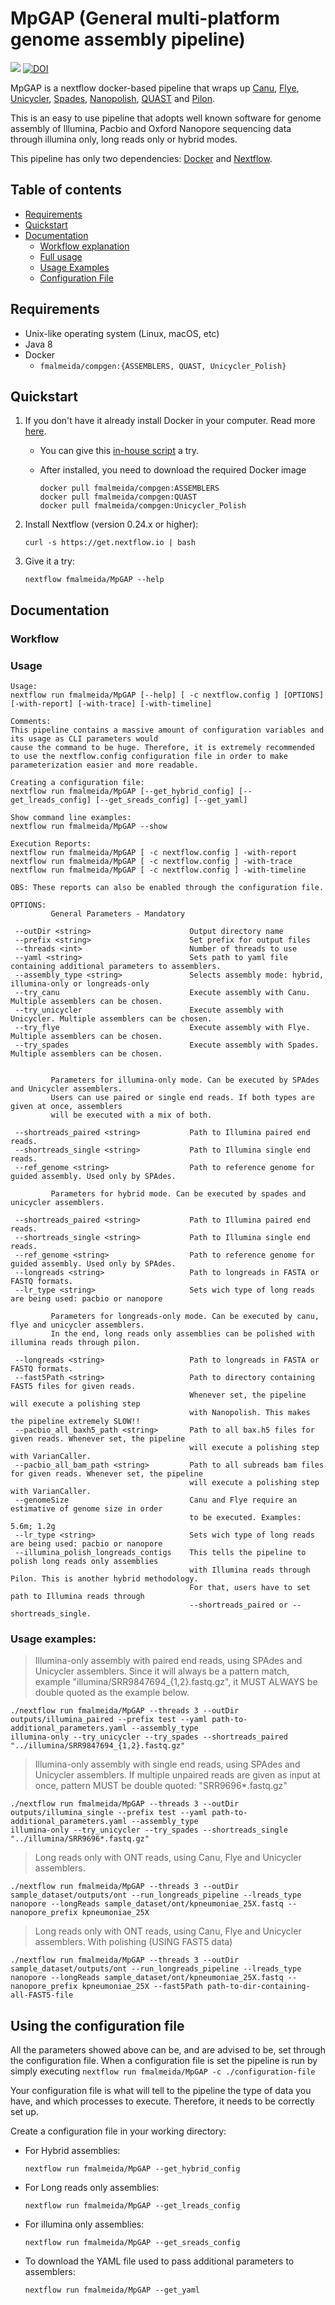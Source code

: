 # MpGAP (General multi-platform genome assembly pipeline)

![](https://travis-ci.com/fmalmeida/MpGAP.svg?branch=master) [![DOI](https://zenodo.org/badge/200904121.svg)](https://zenodo.org/badge/latestdoi/200904121)


MpGAP is a nextflow docker-based pipeline that wraps up [Canu](https://github.com/marbl/canu), [Flye](https://github.com/fenderglass/Flye), [Unicycler](https://github.com/rrwick/Unicycler), [Spades](https://github.com/ablab/spades), [Nanopolish](https://github.com/jts/nanopolish), [QUAST](https://github.com/ablab/quast) and [Pilon](https://github.com/broadinstitute/pilon).

This is an easy to use pipeline that adopts well known software for genome assembly of Illumina, Pacbio and Oxford Nanopore sequencing data through illumina only, long reads only or hybrid modes.

This pipeline has only two dependencies: [Docker](https://www.docker.com) and [Nextflow](https://github.com/nextflow-io/nextflow).

## Table of contents

* [Requirements](https://github.com/fmalmeida/MpGAP#requirements)
* [Quickstart](https://github.com/fmalmeida/MpGAP#quickstart)
* [Documentation](https://github.com/fmalmeida/MpGAP#documentation)
  * [Workflow explanation](https://github.com/fmalmeida/MpGAP#workflow)
  * [Full usage](https://github.com/fmalmeida/MpGAP#usage)
  * [Usage Examples](https://github.com/fmalmeida/MpGAP#usage-examples)
  * [Configuration File](https://github.com/fmalmeida/MpGAP#using-the-configuration-file)

## Requirements

* Unix-like operating system (Linux, macOS, etc)
* Java 8
* Docker
  * `fmalmeida/compgen:{ASSEMBLERS, QUAST, Unicycler_Polish}`

## Quickstart

1. If you don't have it already install Docker in your computer. Read more [here](https://docs.docker.com/).
    * You can give this [in-house script](https://github.com/fmalmeida/bioinfo/blob/master/dockerfiles/docker_install.sh) a try.
    * After installed, you need to download the required Docker image

          docker pull fmalmeida/compgen:ASSEMBLERS
          docker pull fmalmeida/compgen:QUAST
          docker pull fmalmeida/compgen:Unicycler_Polish

2. Install Nextflow (version 0.24.x or higher):

       curl -s https://get.nextflow.io | bash

3. Give it a try:

       nextflow fmalmeida/MpGAP --help

## Documentation

### Workflow

### Usage

    Usage:
    nextflow run fmalmeida/MpGAP [--help] [ -c nextflow.config ] [OPTIONS] [-with-report] [-with-trace] [-with-timeline]

    Comments:
    This pipeline contains a massive amount of configuration variables and its usage as CLI parameters would
    cause the command to be huge. Therefore, it is extremely recommended to use the nextflow.config configuration file in order to make
    parameterization easier and more readable.

    Creating a configuration file:
    nextflow run fmalmeida/MpGAP [--get_hybrid_config] [--get_lreads_config] [--get_sreads_config] [--get_yaml]

    Show command line examples:
    nextflow run fmalmeida/MpGAP --show

    Execution Reports:
    nextflow run fmalmeida/MpGAP [ -c nextflow.config ] -with-report
    nextflow run fmalmeida/MpGAP [ -c nextflow.config ] -with-trace
    nextflow run fmalmeida/MpGAP [ -c nextflow.config ] -with-timeline

    OBS: These reports can also be enabled through the configuration file.

    OPTIONS:
             General Parameters - Mandatory

     --outDir <string>                      Output directory name
     --prefix <string>                      Set prefix for output files
     --threads <int>                        Number of threads to use
     --yaml <string>                        Sets path to yaml file containing additional parameters to assemblers.
     --assembly_type <string>               Selects assembly mode: hybrid, illumina-only or longreads-only
     --try_canu                             Execute assembly with Canu. Multiple assemblers can be chosen.
     --try_unicycler                        Execute assembly with Unicycler. Multiple assemblers can be chosen.
     --try_flye                             Execute assembly with Flye. Multiple assemblers can be chosen.
     --try_spades                           Execute assembly with Spades. Multiple assemblers can be chosen.


             Parameters for illumina-only mode. Can be executed by SPAdes and Unicycler assemblers.
             Users can use paired or single end reads. If both types are given at once, assemblers
             will be executed with a mix of both.

     --shortreads_paired <string>           Path to Illumina paired end reads.
     --shortreads_single <string>           Path to Illumina single end reads.
     --ref_genome <string>                  Path to reference genome for guided assembly. Used only by SPAdes.

             Parameters for hybrid mode. Can be executed by spades and unicycler assemblers.

     --shortreads_paired <string>           Path to Illumina paired end reads.
     --shortreads_single <string>           Path to Illumina single end reads.
     --ref_genome <string>                  Path to reference genome for guided assembly. Used only by SPAdes.
     --longreads <string>                   Path to longreads in FASTA or FASTQ formats.
     --lr_type <string>                     Sets wich type of long reads are being used: pacbio or nanopore

             Parameters for longreads-only mode. Can be executed by canu, flye and unicycler assemblers.
             In the end, long reads only assemblies can be polished with illumina reads through pilon.

     --longreads <string>                   Path to longreads in FASTA or FASTQ formats.
     --fast5Path <string>                   Path to directory containing FAST5 files for given reads.
                                            Whenever set, the pipeline will execute a polishing step
                                            with Nanopolish. This makes the pipeline extremely SLOW!!
     --pacbio_all_baxh5_path <string>       Path to all bax.h5 files for given reads. Whenever set, the pipeline
                                            will execute a polishing step with VarianCaller.
     --pacbio_all_bam_path <string>         Path to all subreads bam files for given reads. Whenever set, the pipeline
                                            will execute a polishing step with VarianCaller.
     --genomeSize                           Canu and Flye require an estimative of genome size in order
                                            to be executed. Examples: 5.6m; 1.2g
     --lr_type <string>                     Sets wich type of long reads are being used: pacbio or nanopore
     --illumina_polish_longreads_contigs    This tells the pipeline to polish long reads only assemblies
                                            with Illumina reads through Pilon. This is another hybrid methodology.
                                            For that, users have to set path to Illumina reads through
                                            --shortreads_paired or --shortreads_single.

### Usage examples:

> Illumina-only assembly with paired end reads, using SPAdes and Unicycler assemblers. Since it will always be a pattern match, example "illumina/SRR9847694_{1,2}.fastq.gz", it MUST ALWAYS be double quoted as the example below.

    ./nextflow run fmalmeida/MpGAP --threads 3 --outDir outputs/illumina_paired --prefix test --yaml path-to-additional_parameters.yaml --assembly_type
    illumina-only --try_unicycler --try_spades --shortreads_paired "../illumina/SRR9847694_{1,2}.fastq.gz"

> Illumina-only assembly with single end reads, using SPAdes and Unicycler assemblers. If multiple unpaired reads are given as input at once, pattern MUST be double quoted: "SRR9696*.fastq.gz"

    ./nextflow run fmalmeida/MpGAP --threads 3 --outDir outputs/illumina_single --prefix test --yaml path-to-additional_parameters.yaml --assembly_type
    illumina-only --try_unicycler --try_spades --shortreads_single "../illumina/SRR9696*.fastq.gz"

> Long reads only with ONT reads, using Canu, Flye and Unicycler assemblers.

    ./nextflow run fmalmeida/MpGAP --threads 3 --outDir sample_dataset/outputs/ont --run_longreads_pipeline --lreads_type nanopore --longReads sample_dataset/ont/kpneumoniae_25X.fastq --nanopore_prefix kpneumoniae_25X

> Long reads only with ONT reads, using Canu, Flye and Unicycler assemblers. With polishing (USING FAST5 data)

    ./nextflow run fmalmeida/MpGAP --threads 3 --outDir sample_dataset/outputs/ont --run_longreads_pipeline --lreads_type nanopore --longReads sample_dataset/ont/kpneumoniae_25X.fastq --nanopore_prefix kpneumoniae_25X --fast5Path path-to-dir-containing-all-FAST5-file

## Using the configuration file

All the parameters showed above can be, and are advised to be, set through the configuration file. When a configuration file is set the pipeline is run by simply executing `nextflow run fmalmeida/MpGAP -c ./configuration-file`

Your configuration file is what will tell to the pipeline the type of data you have, and which processes to execute. Therefore, it needs to be correctly set up.

Create a configuration file in your working directory:

* For Hybrid assemblies:

      nextflow run fmalmeida/MpGAP --get_hybrid_config

* For Long reads only assemblies:

      nextflow run fmalmeida/MpGAP --get_lreads_config

* For illumina only assemblies:

      nextflow run fmalmeida/MpGAP --get_sreads_config

* To download the YAML file used to pass additional parameters to assemblers:

      nextflow run fmalmeida/MpGAP --get_yaml
